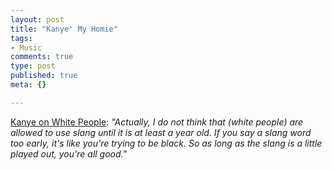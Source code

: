```yaml
--- 
layout: post
title: "Kanye' My Homie"
tags: 
- Music
comments: true
type: post
published: true
meta: {}

---
```

<a href="http://www.contactmusic.com/new/xmlfeed.nsf/mndwebpages/west%20reveals%20racial%20lines%20in%20slang%20use">Kanye on White People</a>: <em>"Actually, I do not think that (white people) are allowed to use slang until it is at least a year old. If you say a slang word too early, it's like you're trying to be black. So as long as the slang is a little played out, you're all good."</em>
